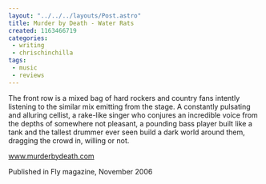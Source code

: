 ```yaml
---
layout: "../../../layouts/Post.astro"
title: Murder by Death - Water Rats
created: 1163466719
categories:
 - writing
 - chrischinchilla
tags: 
 - music 
 - reviews
---
```


The front row is a mixed bag of hard rockers and country fans intently listening to the similar mix emitting from the stage. A constantly pulsating and alluring cellist, a rake-like singer who conjures an incredible voice from the depths of somewhere not pleasant, a pounding bass player built like a tank and the tallest drummer ever seen build a dark world around them, dragging the crowd in, willing or not.

<a href='https://www.murderbydeath.com' target='_blank'>www.murderbydeath.com</a>

Published in Fly magazine, November 2006
